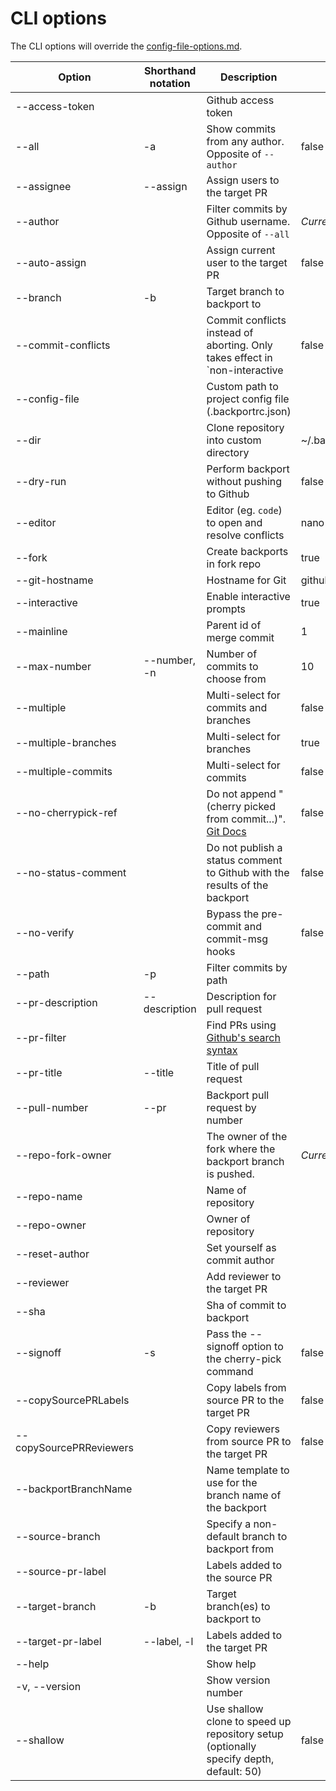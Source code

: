 # CLI options

The CLI options will override the [config-file-options.md](/docs/config-file-options.md).

| Option                  | Shorthand notation | Description                                                                 | Default                   |
| ----------------------- | ------------------ | --------------------------------------------------------------------------- | ------------------------- |
| --access-token          |                    | Github access token                                                         |                           |
| --all                   | -a                 | Show commits from any author. Opposite of `--author`                        | false                     |
| --assignee              | --assign           | Assign users to the target PR                                               |                           |
| --author                |                    | Filter commits by Github username. Opposite of `--all`                      | _Current user_            |
| --auto-assign           |                    | Assign current user to the target PR                                        | false                     |
| --branch                | -b                 | Target branch to backport to                                                |                           |
| --commit-conflicts      |                    | Commit conflicts instead of aborting. Only takes effect in `non-interactive | false                     |
| --config-file           |                    | Custom path to project config file (.backportrc.json)                       |                           |
| --dir                   |                    | Clone repository into custom directory                                      | ~/.backport/repositories/ |
| --dry-run               |                    | Perform backport without pushing to Github                                  | false                     |
| --editor                |                    | Editor (eg. `code`) to open and resolve conflicts                           | nano                      |
| --fork                  |                    | Create backports in fork repo                                               | true                      |
| --git-hostname          |                    | Hostname for Git                                                            | github.com                |
| --interactive           |                    | Enable interactive prompts                                                  | true                      |
| --mainline              |                    | Parent id of merge commit                                                   | 1                         |
| --max-number            | --number, -n       | Number of commits to choose from                                            | 10                        |
| --multiple              |                    | Multi-select for commits and branches                                       | false                     |
| --multiple-branches     |                    | Multi-select for branches                                                   | true                      |
| --multiple-commits      |                    | Multi-select for commits                                                    | false                     |
| --no-cherrypick-ref     |                    | Do not append "(cherry picked from commit...)". [Git Docs][1]               | false                     |
| --no-status-comment     |                    | Do not publish a status comment to Github with the results of the backport  | false                     |
| --no-verify             |                    | Bypass the pre-commit and commit-msg hooks                                  | false                     |
| --path                  | -p                 | Filter commits by path                                                      |                           |
| --pr-description        | --description      | Description for pull request                                                |                           |
| --pr-filter             |                    | Find PRs using [Github's search syntax][2]                                  |                           |
| --pr-title              | --title            | Title of pull request                                                       |                           |
| --pull-number           | --pr               | Backport pull request by number                                             |                           |
| --repo-fork-owner       |                    | The owner of the fork where the backport branch is pushed.                  | _Current user_            |
| --repo-name             |                    | Name of repository                                                          |                           |
| --repo-owner            |                    | Owner of repository                                                         |                           |
| --reset-author          |                    | Set yourself as commit author                                               |                           |
| --reviewer              |                    | Add reviewer to the target PR                                               |                           |
| --sha                   |                    | Sha of commit to backport                                                   |                           |
| --signoff               | -s                 | Pass the --signoff option to the cherry-pick command                        | false                     |
| --copySourcePRLabels    |                    | Copy labels from source PR to the target PR                                 | false                     |
| --copySourcePRReviewers |                    | Copy reviewers from source PR to the target PR                              | false                     |
| --backportBranchName    |                    | Name template to use for the branch name of the backport                    |                           |
| --source-branch         |                    | Specify a non-default branch to backport from                               |                           |
| --source-pr-label       |                    | Labels added to the source PR                                               |                           |
| --target-branch         | -b                 | Target branch(es) to backport to                                            |                           |
| --target-pr-label       | --label, -l        | Labels added to the target PR                                               |                           |
| --help                  |                    | Show help                                                                   |                           |
| -v, --version           |                    | Show version number                                                         |                           |
| --shallow               |                    | Use shallow clone to speed up repository setup (optionally specify depth, default: 50) | false                     |

[1]: https://git-scm.com/docs/git-cherry-pick#Documentation/git-cherry-pick.txt--x
[2]: https://docs.github.com/en/search-github/getting-started-with-searching-on-github/understanding-the-search-syntax
